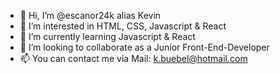 - 👋 Hi, I’m @escanor24k alias Kevin
- 👀 I’m interested in HTML, CSS, Javascript & React
- 🌱 I’m currently learning Javascript & React
- 💞️ I’m looking to collaborate as a Junior Front-End-Developer
- 📫 You can contact me via Mail: k.buebel@hotmail.com

<!---
escanor24k/escanor24k is a ✨ special ✨ repository because its `README.md` (this file) appears on your GitHub profile.
You can click the Preview link to take a look at your changes.
--->
